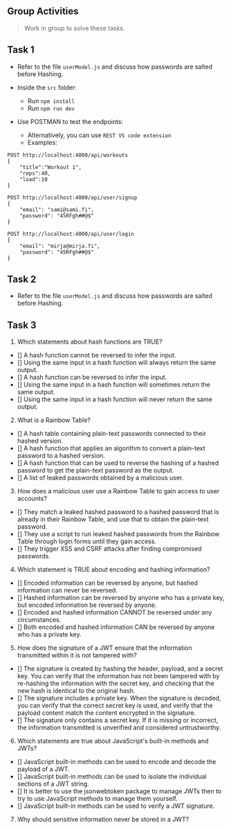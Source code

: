 ## Group Activities

> Work in group to solve these tasks.

## Task 1

- Refer to the file `userModel.js` and discuss how passwords are salted before Hashing.

- Inside the `src` folder:
  - Run `npm install`
  - Run `npm run dev`
- Use POSTMAN to test the endpoints:
  - Alternatively, you can use `REST VS code extension`
  - Examples:

```http
POST http://localhost:4000/api/workouts
{
    "title":"Workout 1",
    "reps":40,
    "load":10
}
```

```http
POST http://localhost:4000/api/user/signup
{
    "email": "sami@sami.fi",
    "password": "45RFgh##@$"
}
```

```http
POST http://localhost:4000/api/user/login
{
    "email": "mirja@mirja.fi",
    "password": "45RFgh##@$"
}
```

## Task 2

- Refer to the file `userModel.js` and discuss how passwords are salted before Hashing.

## Task 3

1. Which statements about hash functions are TRUE?

- [] A hash function cannot be reversed to infer the input.
- [] Using the same input in a hash function will always return the same output.
- [] A hash function can be reversed to infer the input.
- [] Using the same input in a hash function will sometimes return the same output.
- [] Using the same input in a hash function will never return the same output.

2. What is a Rainbow Table?

- [] A hash table containing plain-text passwords connected to their hashed version.
- [] A hash function that applies an algorithm to convert a plain-text password to a hashed version.
- [] A hash function that can be used to reverse the hashing of a hashed password to get the plain-text password as the output.
- [] A list of leaked passwords obtained by a malicious user.

3. How does a malicious user use a Rainbow Table to gain access to user accounts?

- [] They match a leaked hashed password to a hashed password that is already in their Rainbow Table, and use that to obtain the plain-text password.
- [] They use a script to run leaked hashed passwords from the Rainbow Table through login forms until they gain access.
- [] They trigger XSS and CSRF attacks after finding compromised passwords.

4. Which statement is TRUE about encoding and hashing information?

- [] Encoded information can be reversed by anyone, but hashed information can never be reversed.
- [] Hashed information can be reversed by anyone who has a private key, but encoded information be reversed by anyone.
- [] Encoded and hashed information CANNOT be reversed under any circumstances.
- [] Both encoded and hashed information CAN be reversed by anyone who has a private key.

5. How does the signature of a JWT ensure that the information transmitted within it is not tampered with?

- [] The signature is created by hashing the header, payload, and a secret key. You can verify that the information has not been tampered with by re-hashing the information with the secret key, and checking that the new hash is identical to the original hash.
- [] The signature includes a private key. When the signature is decoded, you can verify that the correct secret key is used, and verify that the payload content match the content encrypted in the signature.
- [] The signature only contains a secret key. If it is missing or incorrect, the information transmitted is unverified and considered untrustworthy.

6. Which statements are true about JavaScript's built-in methods and JWTs?

- [] JavaScript built-in methods can be used to encode and decode the payload of a JWT.
- [] JavaScript built-in methods can be used to isolate the individual sections of a JWT string.
- [] It is better to use the jsonwebtoken package to manage JWTs then to try to use JavaScript methods to manage them yourself.
- [] JavaScript built-in methods can be used to verify a JWT signature.

7. Why should sensitive information never be stored in a JWT?
